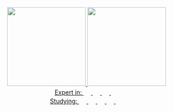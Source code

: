 <div align="center">
  <a href="https://github.com/lucaspabreu">
  <img height="180em" src="https://github-readme-stats.vercel.app/api?username=lucaspabreu&theme=github_dark&include_all_commits=true&count_private=true"/>
  <img height="180em" src="https://github-readme-stats.vercel.app/api/top-langs/?username=lucaspabreu&theme=github_dark&langs_count=7"/>
</div>
  

 <div align="center" style="text-decoration: none">
Expert in:
    <img height="17em" src="https://aleen42.github.io/badges/src/photoshop.svg">
    <img height="17em" src="https://aleen42.github.io/badges/src/illustrator.svg">
    <img height="17em" src="https://aleen42.github.io/badges/src/after_effects.svg">
    <img height="17em" src="https://aleen42.github.io/badges/src/premiere.svg">
    <br/>
</div>

<div align="center" style="text-decoration: none">
   Studying:
    <img height="17em" src="https://img.shields.io/badge/HTML5-E34F26?style=for-the-badge&logo=html5&logoColor=white">    
    <img height="17em" src="https://img.shields.io/badge/CSS-239120?&style=for-the-badge&logo=css3&logoColor=white">
    <img height="17em" src="https://img.shields.io/badge/Bootstrap-563D7C?style=for-the-badge&logo=bootstrap&logoColor=white">
    <img height="17em" src="https://img.shields.io/badge/JavaScript-F7DF1E?style=for-the-badge&logo=javascript&logoColor=black">
    <img height="17em" src="https://img.shields.io/badge/Python-3776AB?style=for-the-badge&logo=python&logoColor=white">   
</div>

